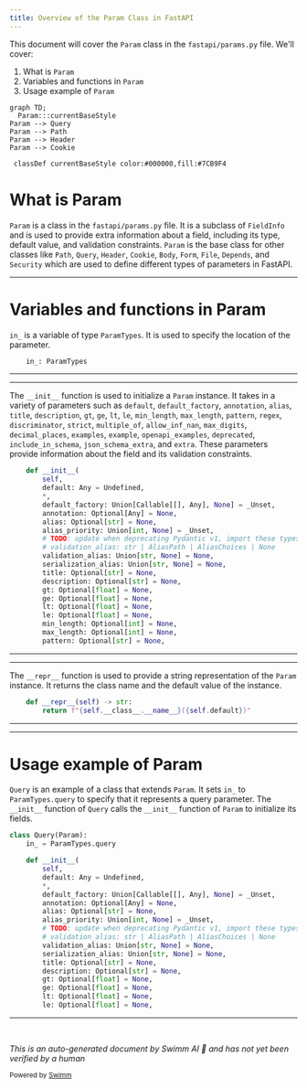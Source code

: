 ```yaml
---
title: Overview of the Param Class in FastAPI
---
```

This document will cover the `Param` class in the `fastapi/params.py` file. We'll cover:

1. What is `Param`
2. Variables and functions in `Param`
3. Usage example of `Param`

```mermaid
graph TD;
  Param:::currentBaseStyle
Param --> Query
Param --> Path
Param --> Header
Param --> Cookie

 classDef currentBaseStyle color:#000000,fill:#7CB9F4
```

# What is Param

`Param` is a class in the `fastapi/params.py` file. It is a subclass of `FieldInfo` and is used to provide extra information about a field, including its type, default value, and validation constraints. `Param` is the base class for other classes like `Path`, `Query`, `Header`, `Cookie`, `Body`, `Form`, `File`, `Depends`, and `Security` which are used to define different types of parameters in FastAPI.

<SwmSnippet path="/fastapi/params.py" line="22">

---

# Variables and functions in Param

`in_` is a variable of type `ParamTypes`. It is used to specify the location of the parameter.

```python
    in_: ParamTypes
```

---

</SwmSnippet>

<SwmSnippet path="/fastapi/params.py" line="24">

---

The `__init__` function is used to initialize a `Param` instance. It takes in a variety of parameters such as `default`, `default_factory`, `annotation`, `alias`, `title`, `description`, `gt`, `ge`, `lt`, `le`, `min_length`, `max_length`, `pattern`, `regex`, `discriminator`, `strict`, `multiple_of`, `allow_inf_nan`, `max_digits`, `decimal_places`, `examples`, `example`, `openapi_examples`, `deprecated`, `include_in_schema`, `json_schema_extra`, and `extra`. These parameters provide information about the field and its validation constraints.

```python
    def __init__(
        self,
        default: Any = Undefined,
        *,
        default_factory: Union[Callable[[], Any], None] = _Unset,
        annotation: Optional[Any] = None,
        alias: Optional[str] = None,
        alias_priority: Union[int, None] = _Unset,
        # TODO: update when deprecating Pydantic v1, import these types
        # validation_alias: str | AliasPath | AliasChoices | None
        validation_alias: Union[str, None] = None,
        serialization_alias: Union[str, None] = None,
        title: Optional[str] = None,
        description: Optional[str] = None,
        gt: Optional[float] = None,
        ge: Optional[float] = None,
        lt: Optional[float] = None,
        le: Optional[float] = None,
        min_length: Optional[int] = None,
        max_length: Optional[int] = None,
        pattern: Optional[str] = None,
```

---

</SwmSnippet>

<SwmSnippet path="/fastapi/params.py" line="131">

---

The `__repr__` function is used to provide a string representation of the `Param` instance. It returns the class name and the default value of the instance.

```python
    def __repr__(self) -> str:
        return f"{self.__class__.__name__}({self.default})"
```

---

</SwmSnippet>

<SwmSnippet path="/fastapi/params.py" line="221">

---

# Usage example of Param

`Query` is an example of a class that extends `Param`. It sets `in_` to `ParamTypes.query` to specify that it represents a query parameter. The `__init__` function of `Query` calls the `__init__` function of `Param` to initialize its fields.

```python
class Query(Param):
    in_ = ParamTypes.query

    def __init__(
        self,
        default: Any = Undefined,
        *,
        default_factory: Union[Callable[[], Any], None] = _Unset,
        annotation: Optional[Any] = None,
        alias: Optional[str] = None,
        alias_priority: Union[int, None] = _Unset,
        # TODO: update when deprecating Pydantic v1, import these types
        # validation_alias: str | AliasPath | AliasChoices | None
        validation_alias: Union[str, None] = None,
        serialization_alias: Union[str, None] = None,
        title: Optional[str] = None,
        description: Optional[str] = None,
        gt: Optional[float] = None,
        ge: Optional[float] = None,
        lt: Optional[float] = None,
        le: Optional[float] = None,
```

---

</SwmSnippet>

&nbsp;

*This is an auto-generated document by Swimm AI 🌊 and has not yet been verified by a human*

<SwmMeta version="3.0.0" repo-id="Z2l0aHViJTNBJTNBREVNTy1mYXN0YXBpJTNBJTNBZ2lsYWRuYXZvdA==" repo-name="DEMO-fastapi" doc-type="class"><sup>Powered by [Swimm](/)</sup></SwmMeta>
